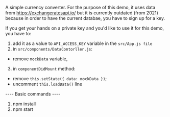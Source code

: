 A simple currency converter. For the purpose of this demo, it uses data from https://exchangeratesapi.io/ but it is currently outdated (from 2021) because
in order to have the current databae, you have to sign up for a key.

If you get your hands on a private key and you'd like to use it for this demo, you have to:

1. add it as a value to `API_ACCESS_KEY` variable in the `src/App.js file`
2. in `src/components/DataContorller.js`:

  * remove `mockData` variable,
  
3.  in `componentDidMount` method:

  * remove `this.setState({ data: mockData })`;
  * uncomment `this.loadData()` line
    
---- Basic commands ---- 

1. npm install
2. npm start
